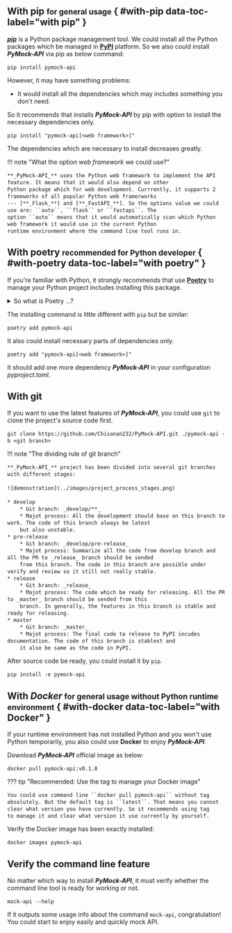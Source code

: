 ## With pip <small>for general usage</small> { #with-pip data-toc-label="with pip" }

[**_pip_**](https://pip.pypa.io/en/stable/) is a Python package management tool. We could install all the Python packages
which be managed in [**PyPI**](https://pypi.org/) platform. So we also could install **_PyMock-API_** via pip as below command:

```console
pip install pymock-api
```

However, it may have something problems:

* It would install all the dependencies which may includes something you don't need. 

So it recommends that installs **_PyMock-API_** by pip with option to install the necessary dependencies only.

```console
pip install "pymock-api[<web framework>]"
```

The dependencies which are necessary to install decreases greatly.

!!! note "What the option _web framework_ we could use?"

    **_PyMock-API_** uses the Python web framework to implement the API feature. It means that it would also depend on other
    Python package which for web development. Currrently, it supports 2 frameworks of all popular Python web framerworks
    --- [**_Flask_**] and [**_FastAPI_**]. So the options value we could use are: ``auto``, ``flask`` or ``fastapi``. The 
    option ``auto`` means that it would automatically scan which Python web framework it would use in the current Python 
    runtime environment where the command line tool runs in.

  [**_Flask_**]: https://flask.palletsprojects.com/en/2.3.x/
  [**_FastAPI_**]: https://fastapi.tiangolo.com


## With poetry <small>recommended for Python developer</small> { #with-poetry data-toc-label="with poetry" }

If you're familiar with Python, it strongly recommends that use [**Poetry**] to manage your Python project includes installing
this package.

[**Poetry**]: https://python-poetry.org/docs/

<details markdown="1">
<summary>So what is Poetry ...?</summary>

If you still miss your direction about how to manage your Python project, you must try to use **_Poetry_** to do it. Poetry
is a tool for managing your Python project includes the deeply complex relations of Python dependencies.

Let's quickly demonstrate the general usage of Poetry to you.

If you want to add a new dependency, in the other words, install a new Python package, it doesn't use ``pip``, use ``poetry``
to add it.

```console
poetry add <Python package>
```

How easy it is! Isn't it? It's also easy for removing dependency:

```console
poetry remove <Python package>
```

So what's the difference between **_Poetry_** and **_pip_**? The major difference is **_Poetry_** could be greatly better
to manage your dependencies! Let's consider a scenario. If a package A which depends on pacakge B, it would also install
package B when it installs pacakge A. However, about removing this package, it's a trouble when you use **_pip_** because
**_pip_** won't remove package B when you remove package A! You need to manually remove package B if you want to remove
them clearly. If your project is huge, it's also a big problem of managing your project's dependencies. And the poetry is
a great solution to resolve this issue. Poetry even sorts out the dependencies relations as a tree diagram and illustrate
it as following:

```console
>>> poetry show --tree --without=dev
fastapi 0.95.2 FastAPI framework, high performance, easy to learn, fast to code, ready for production
├── email-validator >=1.1.1
│   ├── dnspython >=2.0.0
│   └── idna >=2.0.0
├── httpx >=0.23.0
│   ├── certifi *
│   ├── httpcore >=0.15.0,<0.18.0
│   │   ├── anyio >=3.0,<5.0
│   │   │   ├── idna >=2.8
...
```

How clear it is! So Poetry is a very powerful tool for manage your Python project.

</details>

The installing command is little different with ``pip`` but be similar:

```console
poetry add pymock-api
```

It also could install necessary parts of dependencies only.

```console
poetry add "pymock-api[<web framework>]"
```

It should add one more dependency **_PyMock-API_** in your configuration _pyproject.toml_.

## With git

If you want to use the latest features of **_PyMock-API_**, you could use ``git`` to clone the project's source code first.

```console
git clone https://github.com/Chisanan232/PyMock-API.git ./pymock-api -b <git branch>
```

!!! note "The dividing rule of git branch"

    **_PyMock-API_** project has been divided into several git branches with different stages:

    ![demonstration](../images/project_process_stages.png)
    
    * develop
        * Git branch: _develop/**_
        * Majot process: All the development should base on this branch to work. The code of this branch always be latest
        but also unstable.
    * pre-release
        * Git branch: _develop/pre-release_
        * Majot process: Summarize all the code from develop branch and all the PR to _release_ branch should be sended
        from this branch. The code in this branch are possible under verify and review so it still not really stable.
    * release
        * Git branch: _release_
        * Majot process: The code which be ready for releasing. All the PR to _master_ branch should be sended from this
        branch. In generally, the features in this branch is stable and ready for releasing.
    * master
        * Git branch: _master_
        * Majot process: The final code to release to PyPI incudes documentation. The code of this branch is stablest and
        it also be same as the code in PyPI.


After source code be ready, you could install it by ``pip``.

```console
pip install -e pymock-api
```

## With _Docker_ <small>for general usage without Python runtime environment</small> { #with-docker data-toc-label="with Docker" }

If your runtime environment has not installed Python and you won't use Python temporarily, you also could use **Docker** to
enjoy **_PyMock-API_**.

Download **_PyMock-API_** official image as below:

```console
docker pull pymock-api:v0.1.0
```

??? tip "Recommended: Use the tag to manage your Docker image"

    You could use command line ``docker pull pymock-api`` without tag
    absolutely. But the default tag is ``latest``. That means you cannot
    clear what version you have currently. So it recommends using tag
    to manage it and clear what version it use currently by yourself.

Verify the Docker image has been exactly installed:

```console
docker images pymock-api
```


## Verify the command line feature

No matter which way to install **_PyMock-API_**, it must verify whether the command line tool is ready for working or not.

```console
mock-api --help
```

If it outputs some usage info about the command ``mock-api``, congratulation! You could start to enjoy easily and quickly
mock API.

